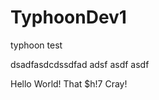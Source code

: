 TyphoonDev1
===========

typhoon test

dsadfasdcdssdfad adsf asdf asdf 
<html>
<head>
</head>
<body>
<p>Hello World!  That $h!7 Cray!</p>
</body>
</html>